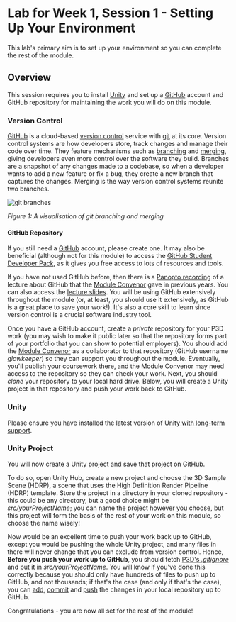 # Lab for Week 1, Session 1 - Setting Up Your Environment

This lab's primary aim is to set up your environment so you can complete the rest of the module.

## Overview

This session requires you to install [Unity](https://unity3d.com/unity/qa/lts-releases) and set up a [GitHub](https://github.com/) account and GitHub repository for maintaining the work you will do on this module.

### Version Control

[GitHub](https://github.com/) is a cloud-based [version control](https://www.atlassian.com/git/tutorials/what-is-version-control) service with [git](https://git-scm.com/) at its core. Version control systems are how developers store, track changes and manage their code over time. They feature mechanisms such as [branching](https://www.atlassian.com/git/tutorials/using-branches) and [merging](https://www.atlassian.com/git/tutorials/using-branches/git-merge), giving developers even more control over the software they build. Branches are a snapshot of any changes made to a codebase, so when a developer wants to add a new feature or fix a bug, they create a new branch that captures the changes. Merging is the way version control systems reunite two branches.

![git branches](./images/gitBranchingandMerging.png)

_Figure 1: A visualisation of git branching and merging_

#### GitHub Repository

If you still need a [GitHub](https://github.com/) account, please create one. It may also be beneficial (although not for this module) to access the [GitHub Student Developer Pack](https://education.github.com/pack), as it gives you free access to lots of resources and tools.

If you have not used GitHub before, then there is a [Panopto recording](https://sussex.cloud.panopto.eu/Panopto/Pages/Viewer.aspx?id=57307baa-f78e-42a8-8e5c-ac40012ddc4a) of a lecture about GitHub that the  [Module Convenor](https://github.com/glowkeeper/Programmingfor3D#maintainer) gave in previous years. You can also access the [lecture slides](../githubPresentation.pdf). You will be using GitHub extensively throughout the module (or, at least, you should use it extensively, as GitHub is a great place to save your work!). It's also a core skill to learn since version control is a crucial software industry tool.

Once you have a GitHub account, create a _private_ repository for your P3D work (you may wish to make it public later so that the repository forms part of your portfolio that you can show to potential employers). You should add the [Module Convenor](https://github.com/glowkeeper/Programmingfor3D#maintainer) as a collaborator to that repository (GitHub username _glowkeeper_) so they can support you throughout the module. Eventually, you'll publish your coursework there, and the Module Convenor may need access to the repository so they can check your work. Next, you should _clone_ your repository to your local hard drive. Below, you will create a Unity project in that repository and push your work back to GitHub.

### Unity

Please ensure you have installed the latest version of [Unity with long-term support](https://unity3d.com/unity/qa/lts-releases).

### Unity Project

You will now create a Unity project and save that project on GitHub.

To do so, open Unity Hub, create a new project and choose the 3D Sample Scene (HDRP), a scene that uses the High Definition Render Pipeline (HDRP) template. Store the project in a directory in your cloned repository - this could be any directory, but a good choice might be _src/yourProjectName_; you can name the project however you choose, but this project will form the basis of the rest of your work on this module, so choose the name wisely!

Now would be an excellent time to push your work back up to GitHub, except you would be pushing the whole Unity project, and many files in there will never change that you can exclude from version control. Hence, **Before you push your work up to GitHub**, you should fetch [P3D's _.gitignore_](https://github.com/glowkeeper/P3D/blob/main/src/unity/.gitignore) and put it in _src/yourProjectName_. You will know if you've done this correctly because you should only have hundreds of files to push up to GitHub, and not thousands; if that's the case (and only if that's the case), you can [add](https://github.com/git-guides/git-add), [commit](https://github.com/git-guides/git-commit) and [push](https://github.com/git-guides/git-push) the changes in your local repository up to GitHub.

Congratulations - you are now all set for the rest of the module!
